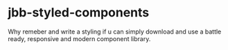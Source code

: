 # jbb-styled-components
Why remeber and write a styling if u can simply download and use a battle ready, responsive and modern component library.
